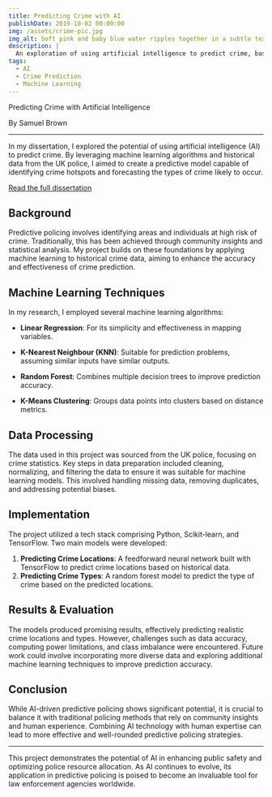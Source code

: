 ```yaml
---
title: Predicting Crime with AI
publishDate: 2019-10-02 00:00:00
img: /assets/crime-pic.jpg
img_alt: Soft pink and baby blue water ripples together in a subtle texture.
description: |
  An exploration of using artificial intelligence to predict crime, based on a comprehensive study utilizing machine learning algorithms and historical data.
tags:
  - AI
  - Crime Prediction
  - Machine Learning
---
```


Predicting Crime with Artificial Intelligence

By Samuel Brown

---

In my dissertation, I explored the potential of using artificial intelligence (AI) to predict crime. By leveraging machine learning algorithms and historical data from the UK police, I aimed to create a predictive model capable of identifying crime hotspots and forecasting the types of crime likely to occur. 


[Read the full dissertation](https://www.dropbox.com/scl/fi/2h6bxxaahow52tlfuznic/Predicting-crime-with-AI.pdf?rlkey=qib4mlxi42xn92uxm5s7qtq0p&st=ml3pbq8x&dl=0)

## Background

Predictive policing involves identifying areas and individuals at high risk of crime. Traditionally, this has been achieved through community insights and statistical analysis. My project builds on these foundations by applying machine learning to historical crime data, aiming to enhance the accuracy and effectiveness of crime prediction.

## Machine Learning Techniques

In my research, I employed several machine learning algorithms:

- **Linear Regression**: For its simplicity and effectiveness in mapping variables.

- **K-Nearest Neighbour (KNN)**: Suitable for prediction problems, assuming similar inputs have similar outputs.

- **Random Forest**: Combines multiple decision trees to improve prediction accuracy.

- **K-Means Clustering**: Groups data points into clusters based on distance metrics.

## Data Processing

The data used in this project was sourced from the UK police, focusing on crime statistics. Key steps in data preparation included cleaning, normalizing, and filtering the data to ensure it was suitable for machine learning models. This involved handling missing data, removing duplicates, and addressing potential biases.

## Implementation

The project utilized a tech stack comprising Python, Scikit-learn, and TensorFlow. Two main models were developed:

1. **Predicting Crime Locations**: A feedforward neural network built with TensorFlow to predict crime locations based on historical data.
2. **Predicting Crime Types**: A random forest model to predict the type of crime based on the predicted locations.

## Results & Evaluation

The models produced promising results, effectively predicting realistic crime locations and types. However, challenges such as data accuracy, computing power limitations, and class imbalance were encountered. Future work could involve incorporating more diverse data and exploring additional machine learning techniques to improve prediction accuracy.

## Conclusion

While AI-driven predictive policing shows significant potential, it is crucial to balance it with traditional policing methods that rely on community insights and human experience. Combining AI technology with human expertise can lead to more effective and well-rounded predictive policing strategies.

---

This project demonstrates the potential of AI in enhancing public safety and optimizing police resource allocation. As AI continues to evolve, its application in predictive policing is poised to become an invaluable tool for law enforcement agencies worldwide.
